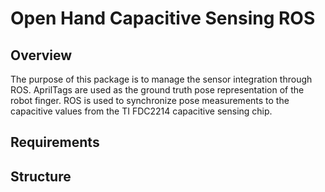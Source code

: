 # Open Hand Capacitive Sensing ROS

## Overview
The purpose of this package is to manage the sensor integration through ROS. AprilTags are used as the ground truth pose representation of the robot finger. ROS is used to synchronize pose measurements to the capacitive values from the TI FDC2214 capacitive sensing chip. 

## Requirements

## Structure




